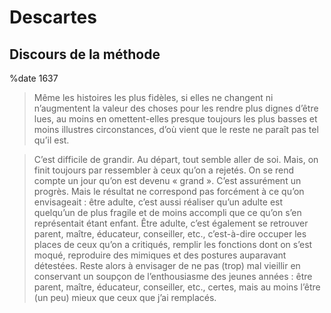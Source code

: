 Descartes
=========

Discours de la méthode
----------------------

%date 1637

> Même les histoires les plus fidèles, si elles ne changent ni n’augmentent la
> valeur des choses pour les rendre plus dignes d’être lues, au moins en
> omettent-elles presque toujours les plus basses et moins illustres
> circonstances, d’où vient que le reste ne paraît pas tel qu’il est.

> C’est difficile de grandir.  Au départ, tout semble aller de soi.  Mais, on
> finit toujours par ressembler à ceux qu’on a rejetés.  On se rend compte un jour
> qu’on est devenu « grand ».  C’est assurément un progrès.  Mais le résultat ne
> correspond pas forcément à ce qu’on envisageait : être adulte, c’est aussi
> réaliser qu’un adulte est quelqu’un de plus fragile et de moins accompli que ce
> qu’on s’en représentait étant enfant.  Être adulte, c’est également se retrouver
> parent, maître, éducateur, conseiller, etc., c’est-à-dire occuper les places de
> ceux qu’on a critiqués, remplir les fonctions dont on s’est moqué, reproduire
> des mimiques et des postures auparavant détestées.  Reste alors à envisager de
> ne pas (trop) mal vieillir en conservant un soupçon de l’enthousiasme des jeunes
> années : être parent, maître, éducateur, conseiller, etc., certes, mais au moins
> l’être (un peu) mieux que ceux que j’ai remplacés.
